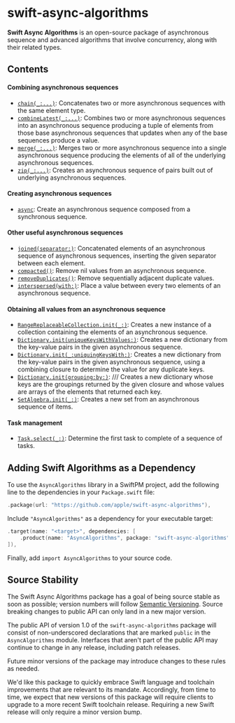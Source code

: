 # swift-async-algorithms

**Swift Async Algorithms** is an open-source package of asynchronous sequence and advanced algorithms that involve concurrency, along with their related types.

## Contents

#### Combining asynchronous sequences

- [`chain(_:...)`](https://github.com/apple/swift-async-algorithms/blob/main/Guides/Chain.md): Concatenates two or more asynchronous sequences with the same element type. 
- [`combineLatest(_:...)`](https://github.com/apple/swift-async-algorithms/blob/main/Guides/CombineLatest.md): Combines two or more asynchronous sequences into an asynchronous sequence producing a tuple of elements from those base asynchronous sequences that updates when any of the base sequences produce a value.
- [`merge(_:...)`](https://github.com/apple/swift-async-algorithms/blob/main/Guides/): Merges two or more asynchronous sequence into a single asynchronous sequence producing the elements of all of the underlying asynchronous sequences.
- [`zip(_:...)`](https://github.com/apple/swift-async-algorithms/blob/main/Guides/): Creates an asynchronous sequence of pairs built out of underlying asynchronous sequences.

#### Creating asynchronous sequences

- [`async`](https://github.com/apple/swift-async-algorithms/blob/main/Guides/Lazy.md): Create an asynchronous sequence composed from a synchronous sequence.

#### Other useful asynchronous sequences
- [`joined(separator:)`](https://github.com/apple/swift-async-algorithms/blob/main/Guides/): Concatenated elements of an asynchronous sequence of asynchronous sequences, inserting the given separator between each element.
- [`compacted()`](https://github.com/apple/swift-async-algorithms/blob/main/Guides/): Remove nil values from an asynchronous sequence.
- [`removeDuplicates()`](https://github.com/apple/swift-async-algorithms/blob/main/Guides/): Remove sequentially adjacent duplicate values.
- [`interspersed(with:)`](https://github.com/apple/swift-async-algorithms/blob/main/Guides/): Place a value between every two elements of an asynchronous sequence.

#### Obtaining all values from an asynchronous sequence

- [`RangeReplaceableCollection.init(_:)`](https://github.com/apple/swift-async-algorithms/blob/main/Guides/): Creates a new instance of a collection containing the elements of an asynchronous sequence.
- [`Dictionary.init(uniqueKeysWithValues:)`](https://github.com/apple/swift-async-algorithms/blob/main/Guides/): Creates a new dictionary from the key-value pairs in the given asynchronous sequence.
- [`Dictionary.init(_:uniquingKeysWith:)`](https://github.com/apple/swift-async-algorithms/blob/main/Guides/): Creates a new dictionary from the key-value pairs in the given asynchronous sequence, using a combining closure to determine the value for any duplicate keys.
- [`Dictionary.init(grouping:by:)`](https://github.com/apple/swift-async-algorithms/blob/main/Guides/):   /// Creates a new dictionary whose keys are the groupings returned by the given closure and whose values are arrays of the elements that returned each key.
- [`SetAlgebra.init(_:)`](https://github.com/apple/swift-async-algorithms/blob/main/Guides/): Creates a new set from an asynchronous sequence of items.
  

#### Task management

- [`Task.select(_:)`](https://github.com/apple/swift-async-algorithms/blob/main/Guides/): Determine the first task to complete of a sequence of tasks.

#### 

## Adding Swift Algorithms as a Dependency

To use the `AsyncAlgorithms` library in a SwiftPM project, 
add the following line to the dependencies in your `Package.swift` file:

```swift
.package(url: "https://github.com/apple/swift-async-algorithms"),
```

Include `"AsyncAlgorithms"` as a dependency for your executable target:

```swift
.target(name: "<target>", dependencies: [
    .product(name: "AsyncAlgorithms", package: "swift-async-algorithms"),
]),
```

Finally, add `import AsyncAlgorithms` to your source code.

## Source Stability

The Swift Async Algorithms package has a goal of being source stable as soon as possible; version numbers will follow [Semantic Versioning](https://semver.org/). Source breaking changes to public API can only land in a new major version.

The public API of version 1.0 of the `swift-async-algorithms` package will consist of non-underscored declarations that are marked `public` in the `AsyncAlgorithms` module. Interfaces that aren't part of the public API may continue to change in any release, including patch releases.

Future minor versions of the package may introduce changes to these rules as needed.

We'd like this package to quickly embrace Swift language and toolchain improvements that are relevant to its mandate. Accordingly, from time to time, we expect that new versions of this package will require clients to upgrade to a more recent Swift toolchain release. Requiring a new Swift release will only require a minor version bump.
